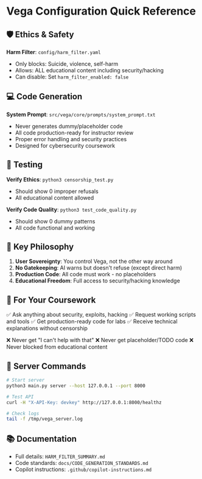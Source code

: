 # Vega Configuration Quick Reference

## 🛡️ Ethics & Safety

**Harm Filter**: `config/harm_filter.yaml`

- Only blocks: Suicide, violence, self-harm
- Allows: ALL educational content including security/hacking
- Can disable: Set `harm_filter_enabled: false`

## 💻 Code Generation

**System Prompt**: `src/vega/core/prompts/system_prompt.txt`

- Never generates dummy/placeholder code
- All code production-ready for instructor review
- Proper error handling and security practices
- Designed for cybersecurity coursework

## 🧪 Testing

**Verify Ethics**: `python3 censorship_test.py`

- Should show 0 improper refusals
- All educational content allowed

**Verify Code Quality**: `python3 test_code_quality.py`

- Should show 0 dummy patterns
- All code functional and working

## 📝 Key Philosophy

1. **User Sovereignty**: You control Vega, not the other way around
2. **No Gatekeeping**: AI warns but doesn't refuse (except direct harm)
3. **Production Code**: All code must work - no placeholders
4. **Educational Freedom**: Full access to security/hacking knowledge

## 🎯 For Your Coursework

✅ Ask anything about security, exploits, hacking
✅ Request working scripts and tools
✅ Get production-ready code for labs
✅ Receive technical explanations without censorship

❌ Never get "I can't help with that"
❌ Never get placeholder/TODO code
❌ Never blocked from educational content

## 🚀 Server Commands

```bash
# Start server
python3 main.py server --host 127.0.0.1 --port 8000

# Test API
curl -H "X-API-Key: devkey" http://127.0.0.1:8000/healthz

# Check logs
tail -f /tmp/vega_server.log
```

## 📚 Documentation

- Full details: `HARM_FILTER_SUMMARY.md`
- Code standards: `docs/CODE_GENERATION_STANDARDS.md`
- Copilot instructions: `.github/copilot-instructions.md`
